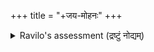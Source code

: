 +++
title = "+जय-मोहनः"
+++

<details><summary>Ravilo's assessment (द्रष्टुं नोद्यम्)</summary>

Has some anti Brahmin (anti UC) tendency (despite himself being an UC - nair) but far better than most others. Also acknowledges that the Dravidianist nonsense against broms is not fair. He doesn't like Hindutva politics. But at the same time, he is opposed to missionaries and Islamists as well. So a mixed bag.
</details>
